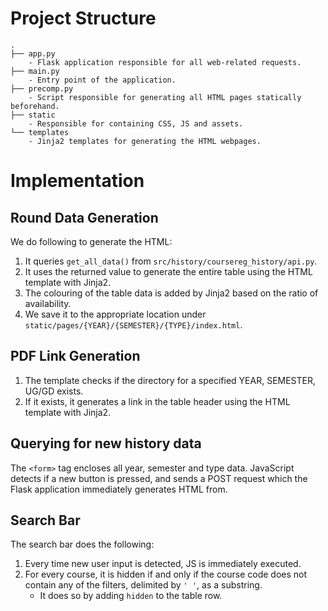 # Project Structure

```
.
├── app.py
    - Flask application responsible for all web-related requests.
├── main.py
    - Entry point of the application.
├── precomp.py
    - Script responsible for generating all HTML pages statically beforehand.
├── static
    - Responsible for containing CSS, JS and assets.
└── templates
    - Jinja2 templates for generating the HTML webpages.
```

# Implementation

## Round Data Generation

We do following to generate the HTML:

1. It queries `get_all_data()` from `src/history/coursereg_history/api.py`.
2. It uses the returned value to generate the entire table using the HTML template with Jinja2.
3. The colouring of the table data is added by Jinja2 based on the ratio of availability.
4. We save it to the appropriate location under `static/pages/{YEAR}/{SEMESTER}/{TYPE}/index.html`.

## PDF Link Generation

1. The template checks if the directory for a specified YEAR, SEMESTER, UG/GD exists.
2. If it exists, it generates a link in the table header using the HTML template with Jinja2.

## Querying for new history data

The `<form>` tag encloses all year, semester and type data.
JavaScript detects if a new button is pressed, and sends a POST request which the Flask application immediately generates HTML from.

## Search Bar

The search bar does the following:
1. Every time new user input is detected, JS is immediately executed.
2. For every course, it is hidden if and only if the course code does not contain any of the filters, delimited by `' '`, as a substring.
   - It does so by adding `hidden` to the table row.
